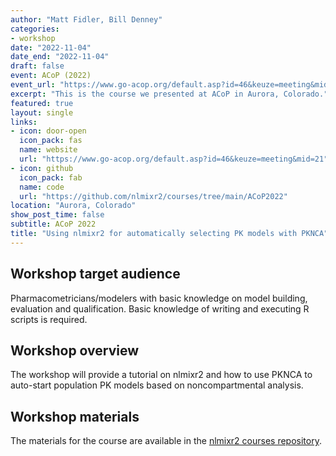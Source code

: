 ```yaml
---
author: "Matt Fidler, Bill Denney"
categories:
- workshop
date: "2022-11-04"
date_end: "2022-11-04"
draft: false
event: ACoP (2022)
event_url: "https://www.go-acop.org/default.asp?id=46&keuze=meeting&mid=21"
excerpt: "This is the course we presented at ACoP in Aurora, Colorado."
featured: true
layout: single
links:
- icon: door-open
  icon_pack: fas
  name: website
  url: "https://www.go-acop.org/default.asp?id=46&keuze=meeting&mid=21"
- icon: github
  icon_pack: fab
  name: code
  url: "https://github.com/nlmixr2/courses/tree/main/ACoP2022"
location: "Aurora, Colorado"
show_post_time: false
subtitle: ACoP 2022
title: "Using nlmixr2 for automatically selecting PK models with PKNCA"
---
```


## Workshop target audience

Pharmacometricians/modelers with basic knowledge on model building, evaluation and qualification. Basic knowledge of writing and executing R scripts is required.

## Workshop overview

The workshop will provide a tutorial on nlmixr2 and how to use PKNCA
to auto-start population PK models based on noncompartmental analysis.

## Workshop materials

The materials for the course are available in the [nlmixr2 courses repository](https://github.com/nlmixr2/courses/blob/main/ACoP2022/).
